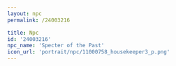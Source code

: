 ```yaml
---
layout: npc
permalink: /24003216

title: Npc
id: '24003216'
npc_name: 'Specter of the Past'
icon_url: 'portrait/npc/11000758_housekeeper3_p.png'
---
```

